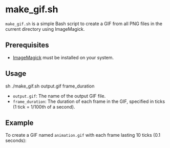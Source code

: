 # make_gif.sh

`make_gif.sh` is a simple Bash script to create a GIF from all PNG files in the current directory using ImageMagick.

## Prerequisites

- [ImageMagick](https://imagemagick.org/index.php) must be installed on your system.

## Usage

sh ./make_gif.sh output.gif frame_duration


- `output.gif`: The name of the output GIF file.
- `frame_duration`: The duration of each frame in the GIF, specified in ticks (1 tick = 1/100th of a second).

## Example

To create a GIF named `animation.gif` with each frame lasting 10 ticks (0.1 seconds):

